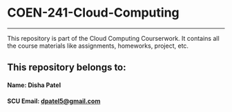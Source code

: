 # COEN-241-Cloud-Computing
---
This repository is part of the Cloud Computing Courserwork. It contains all the course materials like assignments, homeworks, project, etc.
## This repository belongs to:
#### Name: Disha Patel
#### SCU Email: dpatel5@gmail.com